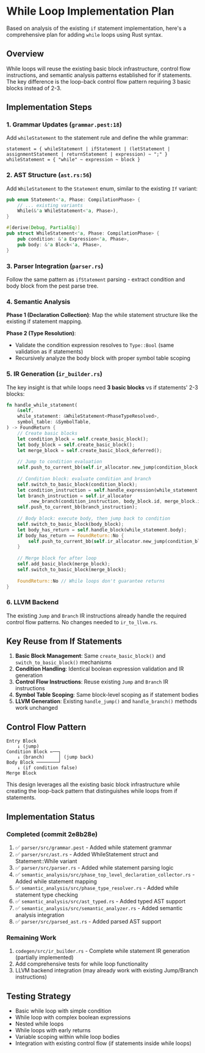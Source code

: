 # While Loop Implementation Plan

Based on analysis of the existing `if` statement implementation, here's a comprehensive plan for adding `while` loops using Rust syntax.

## Overview

While loops will reuse the existing basic block infrastructure, control flow instructions, and semantic analysis patterns established for if statements. The key difference is the loop-back control flow pattern requiring 3 basic blocks instead of 2-3.

## Implementation Steps

### 1. Grammar Updates (`grammar.pest:18`)

Add `whileStatement` to the statement rule and define the while grammar:

```pest
statement = { whileStatement | ifStatement | (letStatement | assignmentStatement | returnStatement | expression) ~ ";" }
whileStatement = { "while" ~ expression ~ block }
```

### 2. AST Structure (`ast.rs:56`)

Add `WhileStatement` to the `Statement` enum, similar to the existing `If` variant:

```rust
pub enum Statement<'a, Phase: CompilationPhase> {
    // ... existing variants
    While(&'a WhileStatement<'a, Phase>),
}

#[derive(Debug, PartialEq)]
pub struct WhileStatement<'a, Phase: CompilationPhase> {
    pub condition: &'a Expression<'a, Phase>,
    pub body: &'a Block<'a, Phase>,
}
```

### 3. Parser Integration (`parser.rs`)

Follow the same pattern as `ifStatement` parsing - extract condition and body block from the pest parse tree.

### 4. Semantic Analysis

**Phase 1 (Declaration Collection)**: Map the while statement structure like the existing if statement mapping.

**Phase 2 (Type Resolution)**: 
- Validate the condition expression resolves to `Type::Bool` (same validation as if statements)
- Recursively analyze the body block with proper symbol table scoping

### 5. IR Generation (`ir_builder.rs`)

The key insight is that while loops need **3 basic blocks** vs if statements' 2-3 blocks:

```rust
fn handle_while_statement(
    &self,
    while_statement: &WhileStatement<PhaseTypeResolved>,
    symbol_table: &SymbolTable,
) -> FoundReturn {
    // Create basic blocks
    let condition_block = self.create_basic_block();
    let body_block = self.create_basic_block(); 
    let merge_block = self.create_basic_block_deferred();
    
    // Jump to condition evaluation
    self.push_to_current_bb(self.ir_allocator.new_jump(condition_block.id));
    
    // Condition block: evaluate condition and branch
    self.switch_to_basic_block(condition_block);
    let condition_instruction = self.handle_expression(while_statement.condition, symbol_table);
    let branch_instruction = self.ir_allocator
        .new_branch(condition_instruction, body_block.id, merge_block.id);
    self.push_to_current_bb(branch_instruction);
    
    // Body block: execute body, then jump back to condition
    self.switch_to_basic_block(body_block);
    let body_has_return = self.handle_block(while_statement.body);
    if body_has_return == FoundReturn::No {
        self.push_to_current_bb(self.ir_allocator.new_jump(condition_block.id));
    }
    
    // Merge block for after loop
    self.add_basic_block(merge_block);
    self.switch_to_basic_block(merge_block);
    
    FoundReturn::No // While loops don't guarantee returns
}
```

### 6. LLVM Backend

The existing `Jump` and `Branch` IR instructions already handle the required control flow patterns. No changes needed to `ir_to_llvm.rs`.

## Key Reuse from If Statements

1. **Basic Block Management**: Same `create_basic_block()` and `switch_to_basic_block()` mechanisms
2. **Condition Handling**: Identical boolean expression validation and IR generation  
3. **Control Flow Instructions**: Reuse existing `Jump` and `Branch` IR instructions
4. **Symbol Table Scoping**: Same block-level scoping as if statement bodies
5. **LLVM Generation**: Existing `handle_jump()` and `handle_branch()` methods work unchanged

## Control Flow Pattern

```
Entry Block
    ↓ (jump)
Condition Block ←──┐
    ↓ (branch)     │ (jump back)
Body Block ────────┘
    ↓ (if condition false)
Merge Block
```

This design leverages all the existing basic block infrastructure while creating the loop-back pattern that distinguishes while loops from if statements.

## Implementation Status

### Completed (commit 2e8b28e)

1. ✅ `parser/src/grammar.pest` - Added while statement grammar
2. ✅ `parser/src/ast.rs` - Added WhileStatement struct and Statement::While variant
3. ✅ `parser/src/parser.rs` - Added while statement parsing logic
4. ✅ `semantic_analysis/src/phase_top_level_declaration_collector.rs` - Added while statement mapping
5. ✅ `semantic_analysis/src/phase_type_resolver.rs` - Added while statement type checking
6. ✅ `semantic_analysis/src/ast_typed.rs` - Added typed AST support
7. ✅ `semantic_analysis/src/semantic_analyzer.rs` - Added semantic analysis integration
8. ✅ `parser/src/parsed_ast.rs` - Added parsed AST support

### Remaining Work

1. `codegen/src/ir_builder.rs` - Complete while statement IR generation (partially implemented)
2. Add comprehensive tests for while loop functionality
3. LLVM backend integration (may already work with existing Jump/Branch instructions)

## Testing Strategy

- Basic while loop with simple condition
- While loop with complex boolean expressions
- Nested while loops
- While loops with early returns
- Variable scoping within while loop bodies
- Integration with existing control flow (if statements inside while loops)